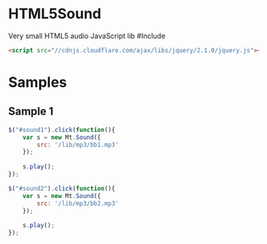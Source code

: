 HTML5Sound
==========
 Very small HTML5 audio JavaScript lib
#Include
``` html
<script src="//cdnjs.cloudflare.com/ajax/libs/jquery/2.1.0/jquery.js"></script>
```

# Samples
## Sample 1
``` javascript
$("#sound1").click(function(){
	var s = new Mt.Sound({
		src: '/lib/mp3/bb1.mp3'
	});
	
	s.play();
});

$("#sound2").click(function(){
	var s = new Mt.Sound({
		src: '/lib/mp3/bb2.mp3'
	});
	
	s.play();
});
```